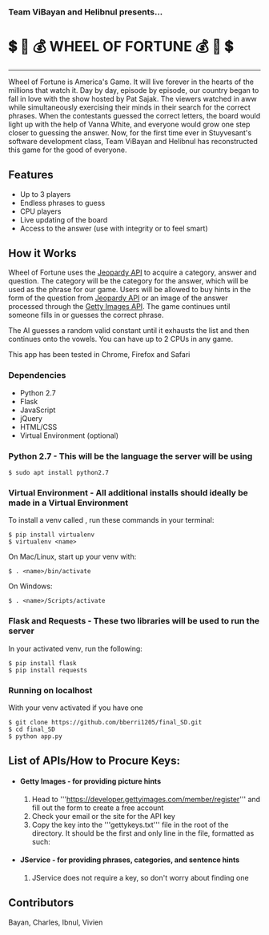 ### Team ViBayan and Helibnul presents...
# :heavy_dollar_sign: :ferris_wheel: :moneybag: WHEEL OF FORTUNE :moneybag: :ferris_wheel: :heavy_dollar_sign:
---
Wheel of Fortune is America's Game. It will live forever in the hearts of the millions that watch it. Day by day, episode by episode, our country began to fall in love with the show hosted by Pat Sajak. The viewers watched in aww while simultaneously exercising their minds in their search for the correct phrases. When the contestants guessed the correct letters, the board would light up with the help of Vanna White, and everyone would grow one step closer to guessing the answer. Now, for the first time ever in Stuyvesant's software development class, Team ViBayan and Helibnul has reconstructed this game for the good of everyone.

## Features
* Up to 3 players
* Endless phrases to guess
* CPU players
* Live updating of the board
* Access to the answer (use with integrity or to feel smart)

## How it Works
  Wheel of Fortune uses the [Jeopardy API](http://jservice.io) to acquire a category, answer and question. The category will be the category for the answer, which will be used as the phrase for our game. Users will be allowed to buy hints in the form of the question from [Jeopardy API](http://jservice.io) or an image of the answer processed through the [Getty Images API](http://developers.gettyimages.com/en/). The game continues until someone fills in or guesses the correct phrase.

  The AI guesses a random valid constant until it exhausts the list and then continues onto the vowels. You can have up to 2 CPUs in any game.

  This app has been tested in Chrome, Firefox and Safari

### Dependencies
* Python 2.7
* Flask
* JavaScript
* jQuery
* HTML/CSS
* Virtual Environment (optional)

### Python 2.7 - This will be the language the server will be using
```
$ sudo apt install python2.7
```

### Virtual Environment - All additional installs should ideally be made in a Virtual Environment
To install a venv called <name>, run these commands in your terminal:
```
$ pip install virtualenv
$ virtualenv <name>
```
On Mac/Linux, start up your venv with:
```
$ . <name>/bin/activate
```
On Windows:
```
$ . <name>/Scripts/activate
```

### Flask and Requests - These two libraries will be used to run the server
In your activated venv, run the following:
```
$ pip install flask
$ pip install requests
```

### Running on localhost
With your venv activated if you have one
```
$ git clone https://github.com/bberri1205/final_SD.git
$ cd final_SD
$ python app.py
```

## List of APIs/How to Procure Keys:
* #### Getty Images - for providing picture hints
  1. Head to '''https://developer.gettyimages.com/member/register''' and fill out the form to create a free account
  2. Check your email or the site for the API key
  3. Copy the key into the '''gettykeys.txt''' file in the root of the directory. It should be the first and only line in the file, formatted as such:

* #### JService - for providing phrases, categories, and sentence hints
  1. JService does not require a key, so don't worry about finding one


## Contributors
Bayan, Charles, Ibnul, Vivien
